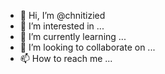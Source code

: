 - 👋 Hi, I’m @chnitizied
- 👀 I’m interested in ...
- 🌱 I’m currently learning ...
- 💞️ I’m looking to collaborate on ...
- 📫 How to reach me ...

<!---
chnitizied/chnitizied is a ✨ special ✨ repository because its `README.md` (this file) appears on your GitHub profile.
You can click the Preview link to take a look at your changes.
--->
